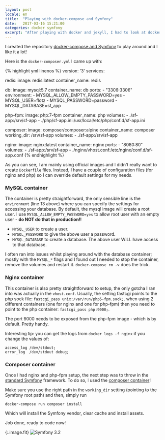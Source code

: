 ```yaml
---
layout: post
locale: en
title:  "Playing with docker-compose and Symfony"
date:   2017-03-16 15:21:00
categories: docker symfony
excerpt: "After playing with docker and jekyll, I had to look at docker-compose to implement a PHP project using the latest Symfony version."
---
```


I created the repository [docker-compose and Symfony](https://github.com/FlorentMetz/docker-compose-symfony) to play around and I like it a lot!

Here is the `docker-composer.yml` I came up with:

{% highlight yml linenos %}
version: '3'
services:

  redis:
    image: redis:latest
    container_name: redis

  db:
    image: mysql:5.7
    container_name: db
    ports:
     - "3306:3306"
    environment:
      - MYSQL_ALLOW_EMPTY_PASSWORD=yes
      - MYSQL_USER=flotz
      - MYSQL_PASSWORD=password
      - MYSQL_DATABASE=sf_app

  php-fpm:
    image: php:7-fpm
    container_name: php
    volumes:
      - ./sf-app:/srv/sf-app
      - ./php/sf-app.ini:/usr/local/etc/php/conf.d/sf-app.ini

  composer:
    image: composer/composer:alpine
    container_name: composer
    working_dir: /srv/sf-app
    volumes:
      - ./sf-app:/srv/sf-app

  nginx:
    image: nginx:latest
    container_name: nginx
    ports:
      - "8080:80"
    volumes:
      - ./sf-app:/srv/sf-app
      - ./nginx/vhost.conf:/etc/nginx/conf.d/sf-app.conf
{% endhighlight %}

As you can see, I am mainly using official images and I didn't really want to create `Dockerfile` files.
Instead, I have a couple of configuration files (for nginx and php) so I can override default settings for my needs.

### MySQL container

The container is pretty straightforward, the only sensible line is the `environment` (line 13 above) where you can specify the settings for accessing your database.
By default, the mysql image will create a root user. I use `MYSQL_ALLOW_EMPTY_PASSWORD=yes` to allow root user with an empty user - **do NOT do that in production!!**

- `MYSQL_USER` to create a user.
- `MYSQL_PASSWORD` to give the above user a password.
- `MYSQL_DATABASE` to create a database. The above user WILL have access to that database.

I often ran into issues whilst playing around with the database container; mostly with the `MYSQL_*` flags and I found out I needed to stop the container, remove the volumes and restart it.
`docker-compose rm -v` does the trick.

### Nginx container

This container is also pretty straightforward to setup, the only gotcha I ran into was actually in the `vhost.conf`.
Usually, the setting fastcgi points to the php sock file: `fastcgi_pass unix:/var/run/php5-fpm.sock;`.
when using 2 different containers (one for nginx and one for php-fpm) then you need to point to the php container: `fastcgi_pass php:9000;`.

The port 9000 needs to be exposed from the php-fpm image - which is by default. Pretty handy.

Interesting tip: you can get the logs from `docker logs -f nginx` if you change the values of:

```
access_log /dev/stdout;
error_log  /dev/stdout debug;
````

### Composer container

Once I had nginx and php-fpm setup, the next step was to throw in the [standard Symfony](http://symfony.com/doc/current/setup.html) framework.
To do so, I used the [composer container](https://hub.docker.com/r/composer/composer/)!

Make sure you use the right path in the `working_dir` setting (pointing to the Symfony root path) and then, simply run

```
docker-compose run composer install
```

Which will install the Symfony vendor, clear cache and install assets.

Job done, ready to code now!


{:.image.fit}
![Symfony 3.2](/images/posts/symfony-32-with-docker-compose.png 'Symfony 3.2')
